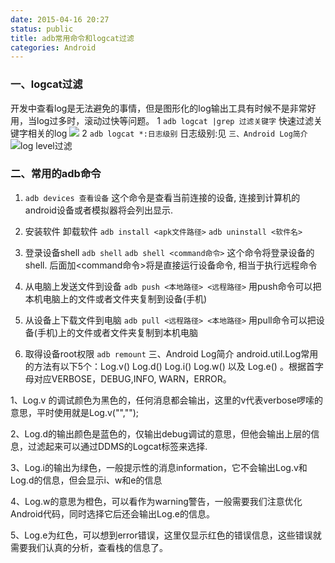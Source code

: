 ```yaml
---
date: 2015-04-16 20:27
status: public
title: adb常用命令和logcat过滤
categories: Android
---
```


### 一、logcat过滤
开发中查看log是无法避免的事情，但是图形化的log输出工具有时候不是非常好用，当log过多时，滚动过快等问题。
1 `adb logcat |grep 过滤关键字` 快速过滤关键字相关的log
![](~/grep过滤.png)
2 `adb logcat *:日志级别` 
日志级别:见 `三、Android Log简介`
![log level过滤](~/21-04-34.jpg)
### 二、常用的adb命令
1. `adb devices 查看设备` 这个命令是查看当前连接的设备, 连接到计算机的android设备或者模拟器将会列出显示.

2. 安装软件 卸载软件 
`adb install <apk文件路径>`
`adb uninstall <软件名>`

4. 登录设备shell
`adb shell`
`adb shell <command命令>`
这个命令将登录设备的shell.
后面加<command命令>将是直接运行设备命令, 相当于执行远程命令

5. 从电脑上发送文件到设备
`adb push <本地路径> <远程路径>`
用push命令可以把本机电脑上的文件或者文件夹复制到设备(手机)

6. 从设备上下载文件到电脑
`adb pull <远程路径> <本地路径>`
用pull命令可以把设备(手机)上的文件或者文件夹复制到本机电脑

7. 取得设备root权限
`adb remount`
三、Android Log简介
android.util.Log常用的方法有以下5个：Log.v() Log.d() Log.i() Log.w() 以及 Log.e() 。根据首字母对应VERBOSE，DEBUG,INFO, WARN，ERROR。

1、Log.v 的调试颜色为黑色的，任何消息都会输出，这里的v代表verbose啰嗦的意思，平时使用就是Log.v("","");

2、Log.d的输出颜色是蓝色的，仅输出debug调试的意思，但他会输出上层的信息，过滤起来可以通过DDMS的Logcat标签来选择.

3、Log.i的输出为绿色，一般提示性的消息information，它不会输出Log.v和Log.d的信息，但会显示i、w和e的信息

4、Log.w的意思为橙色，可以看作为warning警告，一般需要我们注意优化Android代码，同时选择它后还会输出Log.e的信息。

​5、Log.e为红色，可以想到error错误，这里仅显示红色的错误信息，这些错误就需要我们认真的分析，查看栈的信息了。

